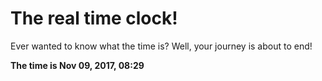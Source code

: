 # The real time clock!

Ever wanted to know what the time is? Well, your journey is about to end!

**The time is Nov 09, 2017, 08:29**